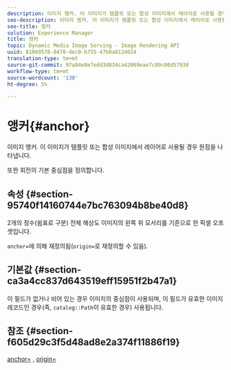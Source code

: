 ```yaml
---
description: 이미지 앵커. 이 이미지가 템플릿 또는 합성 이미지에서 레이어로 사용될 경우 원점을 나타냅니다.
seo-description: 이미지 앵커. 이 이미지가 템플릿 또는 합성 이미지에서 레이어로 사용될 경우 원점을 나타냅니다.
seo-title: 앵커
solution: Experience Manager
title: 앵커
topic: Dynamic Media Image Serving - Image Rendering API
uuid: 81069578-8470-4ec0-b755-47b0a8124024
translation-type: tm+mt
source-git-commit: 97a84e8e7edd3d834ca42069eae7c09c00d57938
workflow-type: tm+mt
source-wordcount: '130'
ht-degree: 5%

---
```



# 앵커{#anchor}

이미지 앵커. 이 이미지가 템플릿 또는 합성 이미지에서 레이어로 사용될 경우 원점을 나타냅니다.

또한 회전의 기본 중심점을 정의합니다.

## 속성 {#section-95740f14160744e7bc763094b8be40d8}

2개의 정수(쉼표로 구분) 전체 해상도 이미지의 왼쪽 위 모서리를 기준으로 한 픽셀 오프셋입니다.

`anchor=`에 의해 재정의됨(`origin=`로 재정의할 수 있음).

## 기본값 {#section-ca3a4cc837d643519eff15951f2b47a1}

이 필드가 없거나 비어 있는 경우 이미지의 중심점이 사용되며, 이 필드가 유효한 이미지 레코드인 경우(즉, `catalog::Path`이 유효한 경우) 사용됩니다.

## 참조 {#section-f605d29c3f5d48ad8e2a374f11886f19}

[anchor=](/help/aem-is-ir-api/is-api/http-ref/image-serving-api-ref/c-http-protocol-reference/c-command-reference/r-anchor.md) ,  [origin=](/help/aem-is-ir-api/is-api/http-ref/image-serving-api-ref/c-http-protocol-reference/c-command-reference/r-origin.md)
